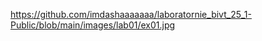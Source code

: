 [https://github.com/imdashaaaaaaa/laboratornie_bivt_25_1-Public/blob/main/images/lab01/ex01.jpg
](https://github.com/imdashaaaaaaa/laboratornie_bivt_25_1-Public/blob/main/images/lab01/ex01.jpg?raw=true)
